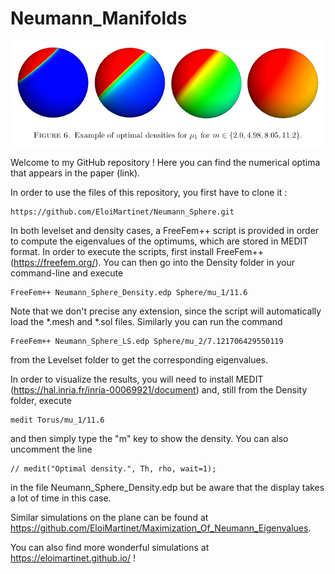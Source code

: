 # Neumann_Manifolds

![Image of optimal densities for the first eigenvalue](https://github.com/EloiMartinet/Neumann_Sphere/blob/master/banner.png)

Welcome to my GitHub repository ! Here you can find the numerical optima that appears in the paper (link).

In order to use the files of this repository, you first have to clone it :
```
https://github.com/EloiMartinet/Neumann_Sphere.git
```

In both levelset and density cases, a FreeFem++ script is provided in order to compute the eigenvalues of the optimums, which are stored in MEDIT format.
In order to execute the scripts, first install FreeFem++ (https://freefem.org/). You can then go into the Density folder in your command-line and execute

```
FreeFem++ Neumann_Sphere_Density.edp Sphere/mu_1/11.6
```

Note that we don't precise any extension, since the script will automatically load the *.mesh and *.sol files.
Similarly you can run the command
```
FreeFem++ Neumann_Sphere_LS.edp Sphere/mu_2/7.121706429550119
```
from the Levelset folder to get the corresponding eigenvalues.

In order to visualize the results, you will need to install MEDIT (https://hal.inria.fr/inria-00069921/document) and, still from the Density folder, execute
```
medit Torus/mu_1/11.6
```
and then simply type the  "m" key to show the density. You can also uncomment the line
```
// medit("Optimal density.", Th, rho, wait=1);
```
in the file Neumann_Sphere_Density.edp but be aware that the display takes a lot of time in this case.

Similar simulations on the plane can be found at https://github.com/EloiMartinet/Maximization_Of_Neumann_Eigenvalues.

You can also find more wonderful simulations at https://eloimartinet.github.io/ !
